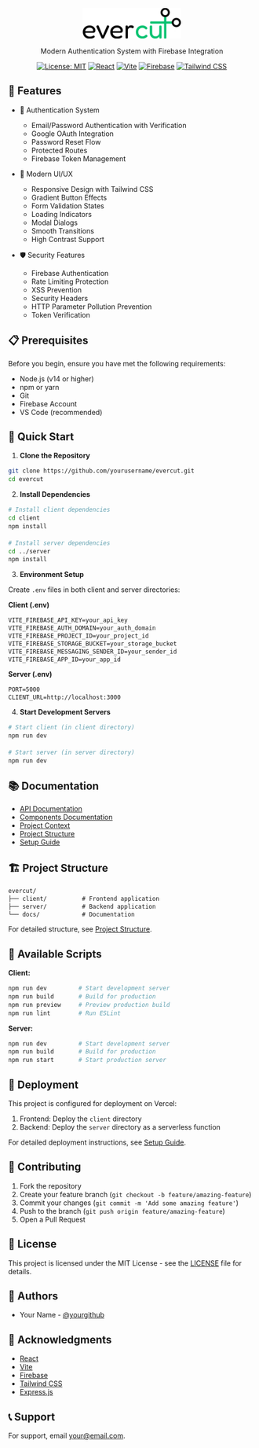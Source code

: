 <div align="center">
  <img src="client/public/evercut.svg" alt="EverCut Logo" width="200"/>
  <p>Modern Authentication System with Firebase Integration</p>

  [![License: MIT](https://img.shields.io/badge/License-MIT-yellow.svg)](https://opensource.org/licenses/MIT)
  [![React](https://img.shields.io/badge/React-18.x-blue)](https://reactjs.org/)
  [![Vite](https://img.shields.io/badge/Vite-4.x-purple)](https://vitejs.dev/)
  [![Firebase](https://img.shields.io/badge/Firebase-10.x-orange)](https://firebase.google.com/)
  [![Tailwind CSS](https://img.shields.io/badge/Tailwind-3.x-38B2AC)](https://tailwindcss.com/)
</div>

## 🌟 Features

- 🔐 Authentication System
  - Email/Password Authentication with Verification
  - Google OAuth Integration
  - Password Reset Flow
  - Protected Routes
  - Firebase Token Management

- 💅 Modern UI/UX
  - Responsive Design with Tailwind CSS
  - Gradient Button Effects
  - Form Validation States
  - Loading Indicators
  - Modal Dialogs
  - Smooth Transitions
  - High Contrast Support

- 🛡️ Security Features
  - Firebase Authentication
  - Rate Limiting Protection
  - XSS Prevention
  - Security Headers
  - HTTP Parameter Pollution Prevention
  - Token Verification

## 📋 Prerequisites

Before you begin, ensure you have met the following requirements:

- Node.js (v14 or higher)
- npm or yarn
- Git
- Firebase Account
- VS Code (recommended)

## 🚀 Quick Start

1. **Clone the Repository**
```bash
git clone https://github.com/yourusername/evercut.git
cd evercut
```

2. **Install Dependencies**
```bash
# Install client dependencies
cd client
npm install

# Install server dependencies
cd ../server
npm install
```

3. **Environment Setup**

Create `.env` files in both client and server directories:

**Client (.env)**
```env
VITE_FIREBASE_API_KEY=your_api_key
VITE_FIREBASE_AUTH_DOMAIN=your_auth_domain
VITE_FIREBASE_PROJECT_ID=your_project_id
VITE_FIREBASE_STORAGE_BUCKET=your_storage_bucket
VITE_FIREBASE_MESSAGING_SENDER_ID=your_sender_id
VITE_FIREBASE_APP_ID=your_app_id
```

**Server (.env)**
```env
PORT=5000
CLIENT_URL=http://localhost:3000
```

4. **Start Development Servers**

```bash
# Start client (in client directory)
npm run dev

# Start server (in server directory)
npm run dev
```

## 📚 Documentation

- [API Documentation](docs/api.md)
- [Components Documentation](docs/components.md)
- [Project Context](docs/context.md)
- [Project Structure](docs/structure.md)
- [Setup Guide](docs/setup.md)

## 🏗️ Project Structure

```
evercut/
├── client/          # Frontend application
├── server/          # Backend application
└── docs/            # Documentation
```

For detailed structure, see [Project Structure](docs/structure.md).

## 🔧 Available Scripts

**Client:**
```bash
npm run dev         # Start development server
npm run build       # Build for production
npm run preview     # Preview production build
npm run lint        # Run ESLint
```

**Server:**
```bash
npm run dev         # Start development server
npm run build       # Build for production
npm run start       # Start production server
```

## 🚀 Deployment

This project is configured for deployment on Vercel:

1. Frontend: Deploy the `client` directory
2. Backend: Deploy the `server` directory as a serverless function

For detailed deployment instructions, see [Setup Guide](docs/setup.md).

## 🤝 Contributing

1. Fork the repository
2. Create your feature branch (`git checkout -b feature/amazing-feature`)
3. Commit your changes (`git commit -m 'Add some amazing feature'`)
4. Push to the branch (`git push origin feature/amazing-feature`)
5. Open a Pull Request

## 📝 License

This project is licensed under the MIT License - see the [LICENSE](LICENSE) file for details.

## 👥 Authors

- Your Name - [@yourgithub](https://github.com/yourgithub)

## 🙏 Acknowledgments

- [React](https://reactjs.org/)
- [Vite](https://vitejs.dev/)
- [Firebase](https://firebase.google.com/)
- [Tailwind CSS](https://tailwindcss.com/)
- [Express.js](https://expressjs.com/)

## 📞 Support

For support, email your@email.com.
